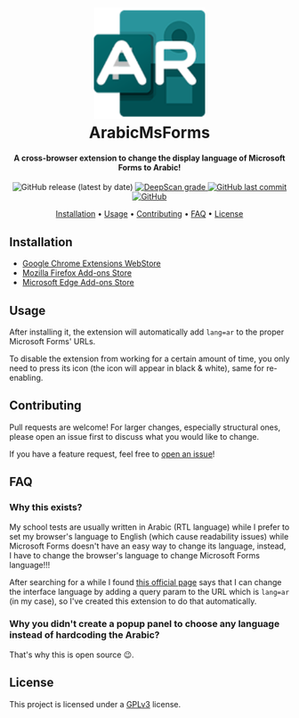 <h1 align="center" style="position: relative;">
    <img width="200" src="./extension/images/128px.png"/><br>
    ArabicMsForms
</h1>

<h4 align="center">
    A cross-browser extension to change the display language of Microsoft Forms to Arabic!
</h4>

<p align="center">
	<img alt="GitHub release (latest by date)" src="https://img.shields.io/github/v/release/hadialqattan/arabic-ms-forms-extension">
    <a href="https://deepscan.io/dashboard#view=project&tid=13457&pid=16635&bid=361032"><img src="https://deepscan.io/api/teams/13457/projects/16635/branches/361032/badge/grade.svg" alt="DeepScan grade">
	<img alt="GitHub last commit" src="https://img.shields.io/github/last-commit/hadialqattan/arabic-ms-forms-extension">
    <img alt="GitHub" src="https://img.shields.io/github/license/hadialqattan/no-darkreader">
</p>

<p align="center">
    <a href="#installation">Installation</a> •
    <a href="#usage">Usage</a> •
    <a href="#contributing">Contributing</a> •
    <a href="#faq">FAQ</a> •
    <a href="#license">License</a>
</p>

## Installation

- [Google Chrome Extensions WebStore](https://chrome.google.com/webstore/detail/arabicmsforms/ojkgdfdcnecnkndghddcpmdbbdedeocd)
- [Mozilla Firefox Add-ons Store](https://addons.mozilla.org/en-US/firefox/addon/arabicmsforms/)
- [Microsoft Edge Add-ons Store](https://microsoftedge.microsoft.com/addons/detail/arabicmsforms/anfogchmdlmfclgijpaljcnaceiameej)

## Usage

After installing it, the extension will automatically add `lang=ar` to the proper Microsoft Forms' URLs.

To disable the extension from working for a certain amount of time, you only need to press its icon (the icon will appear in black & white), same for re-enabling.

## Contributing

Pull requests are welcome! For larger changes, especially structural ones, please open an issue first to discuss what you would like to change.

If you have a feature request, feel free to [open an issue](https://github.com/hadialqattan/arabic-ms-forms-extension/issues)!

## FAQ

### Why this exists?

My school tests are usually written in Arabic (RTL language) while I prefer to set my browser's language to English (which cause readability issues) while Microsoft Forms doesn't have an easy way to change its language, instead, I have to change the browser's language to change Microsoft Forms language!!!

After searching for a while I found [this official page](https://support.microsoft.com/en-us/office/language-settings-for-microsoft-forms-b282f9aa-0fe4-4290-b1e1-827a8a35ac27) says that I can change the interface language by adding a query param to the URL which is `lang=ar` (in my case), so I've created this extension to do that automatically.

### Why you didn't create a popup panel to choose any language instead of hardcoding the Arabic?

That's why this is open source 😉.

## License

This project is licensed under a [GPLv3](./LICENSE) license.
